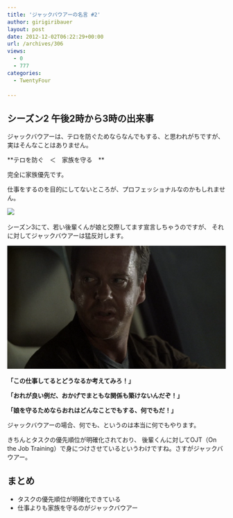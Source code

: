 ```yaml
---
title: 'ジャックバウアーの名言 #2'
author: girigiribauer
layout: post
date: 2012-12-02T06:22:29+00:00
url: /archives/306
views:
  - 0
  - 777
categories:
  - TwentyFour

---
```

## シーズン2 午後2時から3時の出来事

ジャックバウアーは、テロを防ぐためならなんでもする、と思われがちですが、 実はそんなことはありません。

**テロを防ぐ　＜　家族を守る　**

完全に家族優先です。

仕事をするのを目的にしてないところが、プロフェッショナルなのかもしれません。

![][1]

シーズン3にて、若い後輩くんが娘と交際してます宣言しちゃうのですが、 それに対してジャックバウアーは猛反対します。

![「この仕事してるとどうなるか考えてみろ！」][2]

**「この仕事してるとどうなるか考えてみろ！」**

**「おれが良い例だ、おかげでまともな関係も築けないんだぞ！」**

**「娘を守るためならおれはどんなことでもする、何でもだ！」**

ジャックバウアーの場合、何でも、というのは本当に何でもやります。

きちんとタスクの優先順位が明確化されており、 後輩くんに対してOJT（On the Job Training）で身につけさせているというわけですね。さすがジャックバウアー。

## まとめ

  * タスクの優先順位が明確化できている
  * 仕事よりも家族を守るのがジャックバウアー

 [1]: /img/2012/12/24advent02-012.png
 [2]: /img/2012/12/24advent02-022.png


